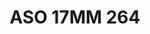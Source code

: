 ---
title: ASO 17MM 264
date: 
draft: false

# descripcion
description : Anillo de plata 925.

materials: Plata 979

color: 

dimensions: 17mm diámetro

code: 05-23-1653

type: "Anillos"

categories: []

price: $5.860,00

price_eftvo: $4.980,00

# Images
# first image will be shown in the product page
images:
  # - image: "images/path_to_image"
  # La ubicacion de las imagenes es imagenes/Anillos/Anillos.Solo Plata/05-23-1653-aso-17mm-264
  - image: "./images/anillos/solo_plata/05-23-1653-aso-17mm-264.jpg"
---